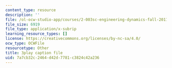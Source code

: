 ```yaml
---
content_type: resource
description: ''
file: /ol-ocw-studio-app/courses/2-003sc-engineering-dynamics-fall-2011/7a7cb32c2464d42d7781c3824c42a236_zlbbbA5Uuu8.srt
file_size: 6919
file_type: application/x-subrip
learning_resource_types: []
license: https://creativecommons.org/licenses/by-nc-sa/4.0/
ocw_type: OCWFile
resourcetype: Other
title: 3play caption file
uid: 7a7cb32c-2464-d42d-7781-c3824c42a236
---
```

